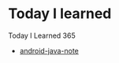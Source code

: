 # Today I learned

Today I Learned 365

- [android-java-note](https://github.com/hayeon17kim/TIL/blob/master/android-note.md)
